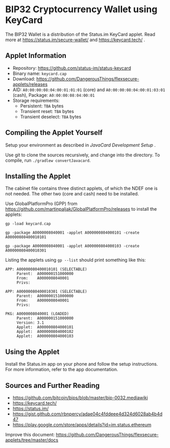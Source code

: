 # BIP32 Cryptocurrency Wallet using KeyCard

The BIP32 Wallet is a distribution of the Status.im KeyCard applet. Read more at https://status.im/secure-wallet/ and https://keycard.tech/ .

## Applet Information

- Repository: https://github.com/status-im/status-keycard
- Binary name: `keycard.cap`
- Download: https://github.com/DangerousThings/flexsecure-applets/releases
- AID: `A0:00:00:08:04:00:01:01:01` (core) and `A0:00:00:08:04:00:01:03:01` (cash), Package: `A0:00:00:08:04:00:01`
- Storage requirements:
  - Persistent: `TBA` bytes
  - Transient reset: `TBA` bytes
  - Transient deselect: `TBA` bytes

## Compiling the Applet Yourself

Setup your environment as described in *JavaCard Development Setup* .

Use git to clone the sources recursively, and change into the directory. To compile, run `./gradlew convertJavacard`.

## Installing the Applet

The cabinet file contains three distinct applets, of which the NDEF one is not needed. The other two (core and cash) need to be installed.

Use GlobalPlatformPro (GPP) from https://github.com/martinpaljak/GlobalPlatformPro/releases to install the applets:

```
gp -load keycard.cap

gp -package A0000008040001 -applet A000000804000101 -create A00000080400010101

gp -package A0000008040001 -applet A000000804000103 -create A00000080400010301
```

Listing the applets using `gp --list` should print something like this:

```
APP: A00000080400010101 (SELECTABLE)
     Parent:  A000000151000000
     From:    A0000008040001
     Privs:   

APP: A00000080400010301 (SELECTABLE)
     Parent:  A000000151000000
     From:    A0000008040001
     Privs:   

PKG: A0000008040001 (LOADED)
     Parent:  A000000151000000
     Version: 3.1
     Applet:  A000000804000101
     Applet:  A000000804000102
     Applet:  A000000804000103
```

## Using the Applet

Install the Status.im app on your phone and follow the setup instructions. For more information, refer to the app documentation.

## Sources and Further Reading

- https://github.com/bitcoin/bips/blob/master/bip-0032.mediawiki
- https://keycard.tech/
- https://status.im/
- https://gist.github.com/rbnpercy/adae04c4fddeee4d324d6028ab4b4d47
- https://play.google.com/store/apps/details?id=im.status.ethereum

Improve this document: https://github.com/DangerousThings/flexsecure-applets/tree/master/docs